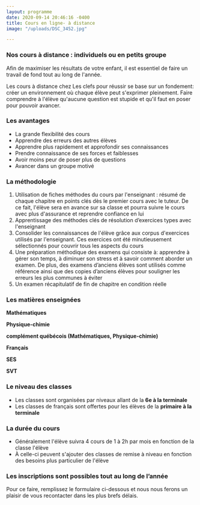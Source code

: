 ```yaml
---
layout: programme
date: 2020-09-14 20:46:16 -0400
title: Cours en ligne- à distance
image: "/uploads/DSC_3452.jpg"

---
```

### Nos cours à distance : individuels ou en petits groupe

Afin de maximiser les résultats de votre enfant, il est essentiel de faire un travail de fond tout au long de l'année.

Les cours à distance chez Les clefs pour réussir se base sur un fondement: créer un environnement où chaque élève peut s'exprimer pleinement. Faire comprendre à l'élève qu'aucune question est stupide et qu'il faut en poser pour pouvoir avancer.

### Les avantages

* La grande flexibilité des cours
* Apprendre des erreurs des autres élèves
* Apprendre plus rapidement et approfondir ses connaissances
* Prendre connaissance de ses forces et faiblesses
* Avoir moins peur de poser plus de questions
* Avancer dans un groupe motivé

### La méthodologie

1. Utilisation de fiches méthodes du cours par l'enseignant : résumé de chaque chapitre en points clés dès le premier cours avec le tuteur. De ce fait, l'élève sera en avance sur sa classe et pourra suivre le cours avec plus d'assurance et reprendre confiance en lui
2. Apprentissage des méthodes clés de résolution d’exercices types avec l'enseignant
3. Consolider les connaissances de l'élève grâce aux corpus d'exercices utilisés par l'enseignant. Ces exercices ont été minutieusement sélectionnés pour couvrir tous les aspects du cours
4. Une préparation méthodique des examens qui consiste à: apprendre à gérer son temps, à diminuer son stress et à savoir comment aborder un examen. De plus, des examens d’anciens élèves sont utilisés comme référence ainsi que des copies d’anciens élèves pour souligner les erreurs les plus communes à éviter
5. Un examen récapitulatif de fin de chapitre en condition réelle

### Les matières enseignées

**Mathématiques**

**Physique-chimie**

**complément québécois (Mathématiques, Physique-chimie)**

**Français**

**SES**

**SVT**

### Le niveau des classes

* Les classes sont organisées par niveaux allant de la **6e à la terminale**
* Les classes de français sont offertes pour les élèves de la **primaire à la terminale**

### La durée du cours

* Généralement l'élève suivra 4 cours de 1 à 2h par mois en fonction de la classe l'élève
* À celle-ci peuvent s'ajouter des classes de remise à niveau  en fonction des besoins plus particulier de l'élève

### **Les inscriptions sont possibles tout au long de l’année**

Pour ce faire, remplissez le formulaire ci-dessous et nous nous ferons un plaisir de vous recontacter dans les plus brefs délais.